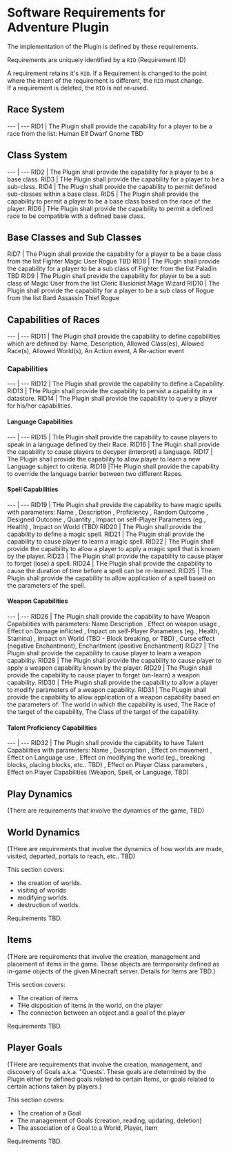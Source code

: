 # Software Requirements for Adventure Plugin

The implementation of the Plugin is defined by these requirements.

Requirements are uniquely identified by a `RID` (Requirement ID)

A requirement retains it's `RID`.  If a Requirement is changed to the point
where the intent of the requirement is different, the `RID` must change.  
If a requirement is deleted, the `RID` is not re-used.

## Race System

--- | ---
RID1 | The Plugin shall provide the capability for a player to be a race from the list: Human Elf Dwarf Gnome TBD

## Class System

--- | ---
RID2 | The Plugin shall provide the capability for a player to be a base class.
RID3 | THe Plugin shall provide the capability for a player to be a sub-class.
RID4 | The Plugin shall provide the capability to permit defined sub-classes within a base class.
RID5 | The Plugin shall provide the capability to permit a player to be a base class based on the  race of the player.
RID6 | THe Plugin shall provide the capaibility to permit a defined race to be compatible
with a defined base class.

## Base Classes and Sub Classes

RID7 | The Plugin shall provide the capability for a player to be a base class from the list Fighter Magic User Rogue TBD
RID8 | The Plugin shall provide the capability for a player to be a sub class of Fighter from the list Paladin TBD
RID9 | The Plugin shall provide the capability for player to be a sub class of Magic User from the list Cleric Illusionist Mage Wizard
RID10 | The Plugin shall provide the capability for a player to be a sub class of Rogue from the list Bard Assassin Thief Rogue


## Capabilities of Races

--- | ---
RID11 | The Plugin shall provide the capability to define capabilities which are defined by: Name, Description, Allowed Class(es), Allowed Race(s), Allowed World(s), An Action event, A Re-action event

### Capabilities

--- | ---
RID12 | The Plugin shall provide the capability to define a Capability.
RID13 | THe Plugin shall provide the capability to persist a capability in a datastore.
RID14 | The Plugin shall provide the capability to query a player for his/her capabilities.

#### Language Capabilities

--- | ---
RID15 | THe Plugin shall provide the capability to cause players to speak in a language defined by their Race.
RID16 | The Plugin shall provide the capability to cause players to decyper (interpret) a language.
RID17 | The Plugin shall provide the capability to allow player to learn a new Language subject to criteria.
RID18 |THe Plugin shall provide the capability to override the language barrier between two different Races.

####  Spell Capabilities

--- | ---
RID19 | THe Plugin shall provide the capability to have magic spells with parameters: Name , Description , Proficiency , Random Outcome , Designed Outcome , Quantity , Impact on self-Player Parameters (eg., Health) , Impact on World (TBD)
RID20 | The Plugin shall provide the capability to define a magic spell.
RID21 | The Plugin shall provide the capability to cause player to learn a magic spell.
RID22 | The Plugin shall provide the capability to allow a player to apply a magic spell that is known by the player.
RID23 | The Plugin shall provide the capability to cause player to forget (lose) a spell.
RID24 | THe Plugin shall provide the capability to cause the duration of time before a spell
can be re-learned.
RID25 | The Plugin shall provide the capability to allow application of a spell based on the parameters of the spell.


#### Weapon Capabilities

--- | ---
RID26 | The Plugin shall provide the capability to have Weapon Capabilities with parameters: Name Description , Effect on weapon usage , Effect on Damage inflicted , Impact on self-Player Parameters (eg., Health, Stamina) , Impact on World (TBD - Block breaking, or TBD) , Curse effect  (negative Enchantment), Enchantment (positive Enchantment)
RID27 | The Plugin shall provide the capability to cause player to learn a weapon capability.
RID28 | The Plugin shall provide the capability to cause player to apply a weapon capability known by the player.
RID29 | The Plugin shall provide the capability to cause player to forget (un-learn) a weapon capability.
RID30 | THe Plugin shall provide the capability to allow a player to modify parameters of a weapon capability.
RID31 | The PLugin shall provide the capability to allow application of a weapon capability based on the parameters of: The world in which the capability is used, The Race of the target of the capability, The Class of the target of the capability.

#### Talent Proficiency Capabilities

--- | ---
RID32 | The Plugin shall provide the capability to have Talent Capabilities with parameters: Name , Description , Effect on movement , Effect on Language use , Effect on modifying the world (eg., breaking blocks, placing blocks, etc.. TBD) , Effect on Player Class parameters , Effect on Player Capabilities (Weapon, Spell, or Language, TBD)


## Play Dynamics

(There are requirements that involve the dynamics of the game, TBD)


## World Dynamics

(THere are requirements that involve the dynamics of how worlds are made, visited,
departed, portals to reach, etc.. TBD)

This section covers:
* the creation of worlds.
* visiting of worlds
* modifying worlds.
* destruction of worlds.

Requirements TBD.

## Items

(THere are requirements that involve the creation, management and placement
of items in the game.  These objects are termporarily defined as in-game objects
of the given Minecraft server.  Details for Items are TBD.)

THis section covers:

* The creation of items
* THe disposition of items in the world, on the player
* The connection between an object and a goal of the player

Requirements TBD.

## Player Goals

(THere are requirements that involve the creation, management, and
discovery of Goals a.k.a. "Quests'.  These goals are determined by
the Plugin either by defined goals related to certain Items, or 
goals related to certain actions taken by players.)

This section covers:

* The creation of a Goal
* The management of Goals (creation, reading, updating, deletion)
* The association of a Goal to a World, Player, Item

Requirements TBD.





